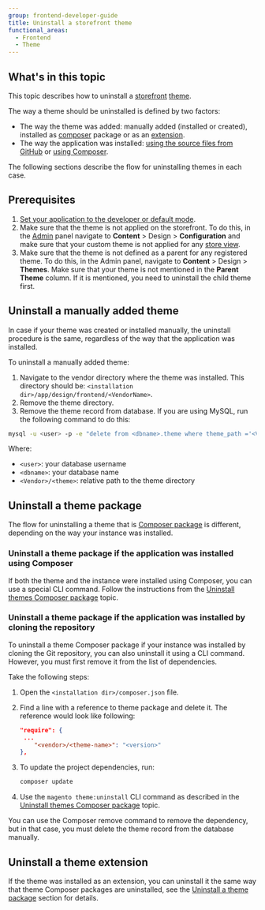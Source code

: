 ```yaml
---
group: frontend-developer-guide
title: Uninstall a storefront theme
functional_areas:
  - Frontend
  - Theme
---
```


## What's in this topic

This topic describes how to uninstall a [storefront](https://glossary.magento.com/storefront) [theme](https://glossary.magento.com/theme).

The way a theme should be uninstalled is defined by two factors:

*  The way the theme was added: manually added (installed or created), installed as [composer](https://glossary.magento.com/composer) package or as an [extension](https://glossary.magento.com/extension).
*  The way the application was installed: [using the source files from GitHub](https://devdocs.magento.com/guides/v2.4/install-gde/install/cli/install-cli-sample-data-clone.html) or [using Composer](https://devdocs.magento.com/guides/v2.4/install-gde/install/cli/install-cli-sample-data-composer.html).

The following sections describe the flow for uninstalling themes in each case.

## Prerequisites

1. [Set your application to the developer or default mode](https://devdocs.magento.com/guides/v2.4/config-guide/cli/config-cli-subcommands-mode.html).
1. Make sure that the theme is not applied on the storefront. To do this, in the [Admin](https://glossary.magento.com/admin) panel navigate to **Content** > Design > **Configuration** and make sure that your custom theme is not applied for any [store view](https://glossary.magento.com/store-view).
1. Make sure that the theme is not defined as a parent for any registered theme. To do this, in the Admin panel, navigate to **Content** > Design > **Themes**. Make sure that your theme is not mentioned in the **Parent Theme** column. If it is mentioned, you need to uninstall the child theme first.

## Uninstall a manually added theme

In case if your theme was created or installed manually, the uninstall procedure is the same, regardless of the way that the application was installed.

To uninstall a manually added theme:

1. Navigate to the vendor directory where the theme was installed. This directory should be: `<installation dir>/app/design/frontend/<VendorName>`.
1. Remove the theme directory.
1. Remove the theme record from database. If you are using MySQL, run the following command to do this:

```bash
mysql -u <user> -p -e "delete from <dbname>.theme where theme_path ='<Vendor>/<theme>' AND area ='frontend' limit 1"
```

Where:

*  `<user>`: your database username
*  `<dbname>`: your database name
*  `<Vendor>/<theme>`: relative path to the theme directory

## Uninstall a theme package

The flow for uninstalling a theme that is [Composer package](https://glossary.magento.com/composer-package) is different, depending on the way your instance was installed.

### Uninstall a theme package if the application was installed using Composer

If both the theme and the instance were installed using Composer, you can use a special CLI command. Follow the instructions from the [Uninstall themes Composer package](https://devdocs.magento.com/guides/v2.4/install-gde/install/cli/install-cli-theme-uninstall.html) topic.

### Uninstall a theme package if the application was installed by cloning the repository

To uninstall a theme Composer package if your instance was installed by cloning the Git repository, you can also uninstall it using a CLI command. However, you must first remove it from the list of dependencies.

Take the following steps:

1. Open the `<installation dir>/composer.json` file.
1. Find a line with a reference to theme package and delete it. The reference would look like following:

   ```json
   "require": {
    ...
       "<vendor>/<theme-name>": "<version>"
   },
   ```

1. To update the project dependencies, run:

   ```bash
   composer update
   ```

1. Use the `magento theme:uninstall` CLI command as described in the [Uninstall themes Composer package](https://devdocs.magento.com/guides/v2.4/install-gde/install/cli/install-cli-theme-uninstall.html) topic.

<InlineAlert variant="info" slots="text"/>

You can use the Composer remove command to remove the dependency, but in that case, you must delete the theme record from the database manually.

## Uninstall a theme extension

If the theme was installed as an extension, you can uninstall it the same way that theme Composer packages are uninstalled, see the [Uninstall a theme package](#uninstall_theme_pack) section for details.
